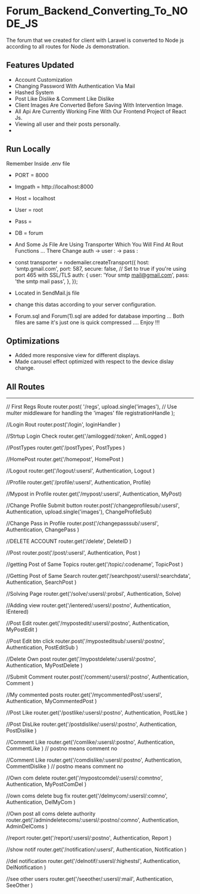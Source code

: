 # Forum_Backend_Converting_To_NODE_JS
The forum that we created for client with Laravel is converted to Node js according to all routes for Node Js demonstration.

## Features Updated

- Account Customization
- Changing Password With Authentication Via Mail
- Hashed System
- Post Like Dislike & Comment Like Dislike
- Client Images Are Converted Before Saving With Intervention Image.
- All Api Are Currently Working Fine With Our Frontend Project of React Js.
- Viewing all user and their posts personally.
- 
## Run Locally 

Remember Inside .env file 

- PORT = 8000
- Imgpath = http://localhost:8000
- Host = localhost
- User = root
- Pass = 
- DB = forum

- And Some Js File Are Using Transporter Which You Will Find At Rout Functions ... There Change auth -> user : -> pass : 

-   const transporter = nodemailer.createTransport({
    host: 'smtp.gmail.com',
    port: 587,
    secure: false, // Set to true if you're using port 465 with SSL/TLS
    auth: {
      user: 'Your smtp mail@gmail.com',
      pass: 'the smtp mail pass',
    },
  });
- Located in SendMail.js file


- change this datas according to your server configuration.
- Forum.sql and Forum(1).sql are added for database importing ...
  Both files are same it's just one is quick compressed ....
  Enjoy !!!

## Optimizations

- Added more responsive view for different displays.
- Made carousel effect optimized with respect to the device dislay change.


## All Routes 
------------------------------------------------------------------------------------------------
// First Regs Route
router.post(
  '/regs',
  upload.single('images'), // Use multer middleware for handling the 'images' file
  registrationHandle
);

//Login Rout
router.post('/login',
  loginHandler
)

//Strtup Login Check
router.get('/amilogged/:token',
  AmILogged
)

//PostTypes 
router.get('/postTypes',
  PostTypes
)

//HomePost
router.get('/homepost',
HomePost
)

//Logout 
router.get('/logout/:usersl',
Authentication,
Logout
)

//Profile
router.get('/profile/:usersl',
Authentication,
Profile)

//Mypost in Profile
router.get('/mypost/:usersl',
Authentication,
MyPost)

//Change Profile Submit button
router.post('/changeprofilesub/:usersl',
Authentication,
upload.single('images'),
ChangeProfileSub)

//Change Pass in Profile
router.post('/changepasssub/:usersl',
Authentication,
ChangePass
)

//DELETE ACCOUNT 
router.get('/delete',
DeleteID
)

//Post 
router.post('/post/:usersl',
Authentication,
Post
)

//getting Post of Same Topics
router.get('/topic/:codename',
TopicPost
)

//Getting Post of Same Search 
router.get('/searchpost/:usersl/:searchdata',
Authentication,
SearchPost
)

//Solving Page 
router.get('/solve/:usersl/:probsl',
Authentication,
Solve)

//Adding view 
router.get('/ientered/:usersl/:postno',
Authentication,
IEntered)

//Post Edit 
router.get('/mypostedit/:usersl/:postno',
Authentication,
MyPostEdit
)

//Post Edit btn click
router.post('/myposteditsub/:usersl/:postno',
Authentication,
PostEditSub
)

//Delete Own post
router.get('/mypostdelete/:usersl/:postno',
Authentication,
MyPostDelete
)

//Submit Comment 
router.post('/comment/:usersl/:postno',
Authentication,
Comment
)

//My commented posts 
router.get('/mycommentedPost/:usersl',
Authentication,
MyCommentedPost
)

//Post Like 
router.get('/postlike/:usersl/:postno',
Authentication,
PostLike
)

//Post DisLike 
router.get('/postdislike/:usersl/:postno',
Authentication,
PostDislike
)

//Comment Like
router.get('/comlike/:usersl/:postno',
Authentication,
CommentLike
) // postno means comment no

//Comment Like
router.get('/comdislike/:usersl/:postno',
Authentication,
CommentDislike
) // postno means comment no


//Own com delete
router.get('/mypostcomdel/:usersl/:comntno',
Authentication,
MyPostComDel
)


//own coms delete bug fix 
router.get('/delmycom/:usersl/:comno',
Authentication,
DelMyCom
)

//Own post all coms delete authority
router.get('/admindeletecoms/:usersl/:postno/:comno',
Authentication,
AdminDelComs
)

//report 
router.get('/report/:usersl/:postno',
Authentication,
Report
)

//show notif
router.get('/notification/:usersl',
Authentication,
Notification
)

//del notification
router.get('/delnotif/:usersl/:highestsl',
Authentication,
DelNotification
)

//see other users
router.get('/seeother/:usersl/:mail',
Authentication,
SeeOther
)


